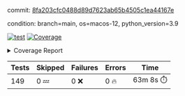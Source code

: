 commit: [8fa203cfc0488d89d7623ab65b4505c1ea44167e](https://github.com/rcmdnk/homebrew-file/tree/8fa203cfc0488d89d7623ab65b4505c1ea44167e)

condition: branch=main, os=macos-12, python_version=3.9

[![test](https://github.com/rcmdnk/homebrew-file/actions/workflows/test.yml/badge.svg)](https://github.com/rcmdnk/homebrew-file/actions/runs/4398703532)
<a href="https://github.com/rcmdnk/homebrew-file/blob/8fa203cfc0488d89d7623ab65b4505c1ea44167e/README.md"><img alt="Coverage" src="https://img.shields.io/badge/Coverage-53%25-orange.svg" /></a><details><summary>Coverage Report </summary><table><tr><th>File</th><th>Stmts</th><th>Miss</th><th>Cover</th><th>Missing</th></tr><tbody><tr><td colspan="5"><b>bin</b></td></tr><tr><td>&nbsp; &nbsp;<a href="https://github.com/rcmdnk/homebrew-file/blob/8fa203cfc0488d89d7623ab65b4505c1ea44167e/bin/brew-file">brew-file</a></td><td>1876</td><td>875</td><td>53%</td><td><a href="https://github.com/rcmdnk/homebrew-file/blob/8fa203cfc0488d89d7623ab65b4505c1ea44167e/bin/brew-file#L43-L58">43&ndash;58</a>, <a href="https://github.com/rcmdnk/homebrew-file/blob/8fa203cfc0488d89d7623ab65b4505c1ea44167e/bin/brew-file#L63-L65">63&ndash;65</a>, <a href="https://github.com/rcmdnk/homebrew-file/blob/8fa203cfc0488d89d7623ab65b4505c1ea44167e/bin/brew-file#L153">153</a>, <a href="https://github.com/rcmdnk/homebrew-file/blob/8fa203cfc0488d89d7623ab65b4505c1ea44167e/bin/brew-file#L266">266</a>, <a href="https://github.com/rcmdnk/homebrew-file/blob/8fa203cfc0488d89d7623ab65b4505c1ea44167e/bin/brew-file#L285">285</a>, <a href="https://github.com/rcmdnk/homebrew-file/blob/8fa203cfc0488d89d7623ab65b4505c1ea44167e/bin/brew-file#L300">300</a>, <a href="https://github.com/rcmdnk/homebrew-file/blob/8fa203cfc0488d89d7623ab65b4505c1ea44167e/bin/brew-file#L321">321</a>, <a href="https://github.com/rcmdnk/homebrew-file/blob/8fa203cfc0488d89d7623ab65b4505c1ea44167e/bin/brew-file#L341">341</a>, <a href="https://github.com/rcmdnk/homebrew-file/blob/8fa203cfc0488d89d7623ab65b4505c1ea44167e/bin/brew-file#L344-L347">344&ndash;347</a>, <a href="https://github.com/rcmdnk/homebrew-file/blob/8fa203cfc0488d89d7623ab65b4505c1ea44167e/bin/brew-file#L361-L366">361&ndash;366</a>, <a href="https://github.com/rcmdnk/homebrew-file/blob/8fa203cfc0488d89d7623ab65b4505c1ea44167e/bin/brew-file#L404-L409">404&ndash;409</a>, <a href="https://github.com/rcmdnk/homebrew-file/blob/8fa203cfc0488d89d7623ab65b4505c1ea44167e/bin/brew-file#L419-L430">419&ndash;430</a>, <a href="https://github.com/rcmdnk/homebrew-file/blob/8fa203cfc0488d89d7623ab65b4505c1ea44167e/bin/brew-file#L619">619</a>, <a href="https://github.com/rcmdnk/homebrew-file/blob/8fa203cfc0488d89d7623ab65b4505c1ea44167e/bin/brew-file#L621">621</a>, <a href="https://github.com/rcmdnk/homebrew-file/blob/8fa203cfc0488d89d7623ab65b4505c1ea44167e/bin/brew-file#L623">623</a>, <a href="https://github.com/rcmdnk/homebrew-file/blob/8fa203cfc0488d89d7623ab65b4505c1ea44167e/bin/brew-file#L640-L644">640&ndash;644</a>, <a href="https://github.com/rcmdnk/homebrew-file/blob/8fa203cfc0488d89d7623ab65b4505c1ea44167e/bin/brew-file#L657-L662">657&ndash;662</a>, <a href="https://github.com/rcmdnk/homebrew-file/blob/8fa203cfc0488d89d7623ab65b4505c1ea44167e/bin/brew-file#L672">672</a>, <a href="https://github.com/rcmdnk/homebrew-file/blob/8fa203cfc0488d89d7623ab65b4505c1ea44167e/bin/brew-file#L688">688</a>, <a href="https://github.com/rcmdnk/homebrew-file/blob/8fa203cfc0488d89d7623ab65b4505c1ea44167e/bin/brew-file#L692-L696">692&ndash;696</a>, <a href="https://github.com/rcmdnk/homebrew-file/blob/8fa203cfc0488d89d7623ab65b4505c1ea44167e/bin/brew-file#L714-L728">714&ndash;728</a>, <a href="https://github.com/rcmdnk/homebrew-file/blob/8fa203cfc0488d89d7623ab65b4505c1ea44167e/bin/brew-file#L821-L836">821&ndash;836</a>, <a href="https://github.com/rcmdnk/homebrew-file/blob/8fa203cfc0488d89d7623ab65b4505c1ea44167e/bin/brew-file#L860">860</a>, <a href="https://github.com/rcmdnk/homebrew-file/blob/8fa203cfc0488d89d7623ab65b4505c1ea44167e/bin/brew-file#L871-L872">871&ndash;872</a>, <a href="https://github.com/rcmdnk/homebrew-file/blob/8fa203cfc0488d89d7623ab65b4505c1ea44167e/bin/brew-file#L880">880</a>, <a href="https://github.com/rcmdnk/homebrew-file/blob/8fa203cfc0488d89d7623ab65b4505c1ea44167e/bin/brew-file#L893-L898">893&ndash;898</a>, <a href="https://github.com/rcmdnk/homebrew-file/blob/8fa203cfc0488d89d7623ab65b4505c1ea44167e/bin/brew-file#L902-L904">902&ndash;904</a>, <a href="https://github.com/rcmdnk/homebrew-file/blob/8fa203cfc0488d89d7623ab65b4505c1ea44167e/bin/brew-file#L908-L911">908&ndash;911</a>, <a href="https://github.com/rcmdnk/homebrew-file/blob/8fa203cfc0488d89d7623ab65b4505c1ea44167e/bin/brew-file#L1004-L1006">1004&ndash;1006</a>, <a href="https://github.com/rcmdnk/homebrew-file/blob/8fa203cfc0488d89d7623ab65b4505c1ea44167e/bin/brew-file#L1009">1009</a>, <a href="https://github.com/rcmdnk/homebrew-file/blob/8fa203cfc0488d89d7623ab65b4505c1ea44167e/bin/brew-file#L1015">1015</a>, <a href="https://github.com/rcmdnk/homebrew-file/blob/8fa203cfc0488d89d7623ab65b4505c1ea44167e/bin/brew-file#L1038-L1041">1038&ndash;1041</a>, <a href="https://github.com/rcmdnk/homebrew-file/blob/8fa203cfc0488d89d7623ab65b4505c1ea44167e/bin/brew-file#L1103">1103</a>, <a href="https://github.com/rcmdnk/homebrew-file/blob/8fa203cfc0488d89d7623ab65b4505c1ea44167e/bin/brew-file#L1132">1132</a>, <a href="https://github.com/rcmdnk/homebrew-file/blob/8fa203cfc0488d89d7623ab65b4505c1ea44167e/bin/brew-file#L1163">1163</a>, <a href="https://github.com/rcmdnk/homebrew-file/blob/8fa203cfc0488d89d7623ab65b4505c1ea44167e/bin/brew-file#L1166">1166</a>, <a href="https://github.com/rcmdnk/homebrew-file/blob/8fa203cfc0488d89d7623ab65b4505c1ea44167e/bin/brew-file#L1178">1178</a>, <a href="https://github.com/rcmdnk/homebrew-file/blob/8fa203cfc0488d89d7623ab65b4505c1ea44167e/bin/brew-file#L1180">1180</a>, <a href="https://github.com/rcmdnk/homebrew-file/blob/8fa203cfc0488d89d7623ab65b4505c1ea44167e/bin/brew-file#L1211">1211</a>, <a href="https://github.com/rcmdnk/homebrew-file/blob/8fa203cfc0488d89d7623ab65b4505c1ea44167e/bin/brew-file#L1216-L1219">1216&ndash;1219</a>, <a href="https://github.com/rcmdnk/homebrew-file/blob/8fa203cfc0488d89d7623ab65b4505c1ea44167e/bin/brew-file#L1221-L1224">1221&ndash;1224</a>, <a href="https://github.com/rcmdnk/homebrew-file/blob/8fa203cfc0488d89d7623ab65b4505c1ea44167e/bin/brew-file#L1253-L1263">1253&ndash;1263</a>, <a href="https://github.com/rcmdnk/homebrew-file/blob/8fa203cfc0488d89d7623ab65b4505c1ea44167e/bin/brew-file#L1266-L1269">1266&ndash;1269</a>, <a href="https://github.com/rcmdnk/homebrew-file/blob/8fa203cfc0488d89d7623ab65b4505c1ea44167e/bin/brew-file#L1272-L1278">1272&ndash;1278</a>, <a href="https://github.com/rcmdnk/homebrew-file/blob/8fa203cfc0488d89d7623ab65b4505c1ea44167e/bin/brew-file#L1284">1284</a>, <a href="https://github.com/rcmdnk/homebrew-file/blob/8fa203cfc0488d89d7623ab65b4505c1ea44167e/bin/brew-file#L1290">1290</a>, <a href="https://github.com/rcmdnk/homebrew-file/blob/8fa203cfc0488d89d7623ab65b4505c1ea44167e/bin/brew-file#L1296-L1301">1296&ndash;1301</a>, <a href="https://github.com/rcmdnk/homebrew-file/blob/8fa203cfc0488d89d7623ab65b4505c1ea44167e/bin/brew-file#L1312-L1334">1312&ndash;1334</a>, <a href="https://github.com/rcmdnk/homebrew-file/blob/8fa203cfc0488d89d7623ab65b4505c1ea44167e/bin/brew-file#L1362">1362</a>, <a href="https://github.com/rcmdnk/homebrew-file/blob/8fa203cfc0488d89d7623ab65b4505c1ea44167e/bin/brew-file#L1378-L1385">1378&ndash;1385</a>, <a href="https://github.com/rcmdnk/homebrew-file/blob/8fa203cfc0488d89d7623ab65b4505c1ea44167e/bin/brew-file#L1390-L1409">1390&ndash;1409</a>, <a href="https://github.com/rcmdnk/homebrew-file/blob/8fa203cfc0488d89d7623ab65b4505c1ea44167e/bin/brew-file#L1414-L1418">1414&ndash;1418</a>, <a href="https://github.com/rcmdnk/homebrew-file/blob/8fa203cfc0488d89d7623ab65b4505c1ea44167e/bin/brew-file#L1432-L1479">1432&ndash;1479</a>, <a href="https://github.com/rcmdnk/homebrew-file/blob/8fa203cfc0488d89d7623ab65b4505c1ea44167e/bin/brew-file#L1482-L1513">1482&ndash;1513</a>, <a href="https://github.com/rcmdnk/homebrew-file/blob/8fa203cfc0488d89d7623ab65b4505c1ea44167e/bin/brew-file#L1518-L1550">1518&ndash;1550</a>, <a href="https://github.com/rcmdnk/homebrew-file/blob/8fa203cfc0488d89d7623ab65b4505c1ea44167e/bin/brew-file#L1555-L1637">1555&ndash;1637</a>, <a href="https://github.com/rcmdnk/homebrew-file/blob/8fa203cfc0488d89d7623ab65b4505c1ea44167e/bin/brew-file#L1640-L1648">1640&ndash;1648</a>, <a href="https://github.com/rcmdnk/homebrew-file/blob/8fa203cfc0488d89d7623ab65b4505c1ea44167e/bin/brew-file#L1661">1661</a>, <a href="https://github.com/rcmdnk/homebrew-file/blob/8fa203cfc0488d89d7623ab65b4505c1ea44167e/bin/brew-file#L1666">1666</a>, <a href="https://github.com/rcmdnk/homebrew-file/blob/8fa203cfc0488d89d7623ab65b4505c1ea44167e/bin/brew-file#L1671-L1710">1671&ndash;1710</a>, <a href="https://github.com/rcmdnk/homebrew-file/blob/8fa203cfc0488d89d7623ab65b4505c1ea44167e/bin/brew-file#L1714-L1824">1714&ndash;1824</a>, <a href="https://github.com/rcmdnk/homebrew-file/blob/8fa203cfc0488d89d7623ab65b4505c1ea44167e/bin/brew-file#L1834-L1846">1834&ndash;1846</a>, <a href="https://github.com/rcmdnk/homebrew-file/blob/8fa203cfc0488d89d7623ab65b4505c1ea44167e/bin/brew-file#L1850">1850</a>, <a href="https://github.com/rcmdnk/homebrew-file/blob/8fa203cfc0488d89d7623ab65b4505c1ea44167e/bin/brew-file#L1857-L1937">1857&ndash;1937</a>, <a href="https://github.com/rcmdnk/homebrew-file/blob/8fa203cfc0488d89d7623ab65b4505c1ea44167e/bin/brew-file#L1944-L1985">1944&ndash;1985</a>, <a href="https://github.com/rcmdnk/homebrew-file/blob/8fa203cfc0488d89d7623ab65b4505c1ea44167e/bin/brew-file#L1988-L1995">1988&ndash;1995</a>, <a href="https://github.com/rcmdnk/homebrew-file/blob/8fa203cfc0488d89d7623ab65b4505c1ea44167e/bin/brew-file#L1999-L2000">1999&ndash;2000</a>, <a href="https://github.com/rcmdnk/homebrew-file/blob/8fa203cfc0488d89d7623ab65b4505c1ea44167e/bin/brew-file#L2005-L2049">2005&ndash;2049</a>, <a href="https://github.com/rcmdnk/homebrew-file/blob/8fa203cfc0488d89d7623ab65b4505c1ea44167e/bin/brew-file#L2055-L2091">2055&ndash;2091</a>, <a href="https://github.com/rcmdnk/homebrew-file/blob/8fa203cfc0488d89d7623ab65b4505c1ea44167e/bin/brew-file#L2094-L2100">2094&ndash;2100</a>, <a href="https://github.com/rcmdnk/homebrew-file/blob/8fa203cfc0488d89d7623ab65b4505c1ea44167e/bin/brew-file#L2104-L2112">2104&ndash;2112</a>, <a href="https://github.com/rcmdnk/homebrew-file/blob/8fa203cfc0488d89d7623ab65b4505c1ea44167e/bin/brew-file#L2132-L2134">2132&ndash;2134</a>, <a href="https://github.com/rcmdnk/homebrew-file/blob/8fa203cfc0488d89d7623ab65b4505c1ea44167e/bin/brew-file#L2138">2138</a>, <a href="https://github.com/rcmdnk/homebrew-file/blob/8fa203cfc0488d89d7623ab65b4505c1ea44167e/bin/brew-file#L2142-L2150">2142&ndash;2150</a>, <a href="https://github.com/rcmdnk/homebrew-file/blob/8fa203cfc0488d89d7623ab65b4505c1ea44167e/bin/brew-file#L2160-L2329">2160&ndash;2329</a>, <a href="https://github.com/rcmdnk/homebrew-file/blob/8fa203cfc0488d89d7623ab65b4505c1ea44167e/bin/brew-file#L2335-L2487">2335&ndash;2487</a>, <a href="https://github.com/rcmdnk/homebrew-file/blob/8fa203cfc0488d89d7623ab65b4505c1ea44167e/bin/brew-file#L2515">2515</a>, <a href="https://github.com/rcmdnk/homebrew-file/blob/8fa203cfc0488d89d7623ab65b4505c1ea44167e/bin/brew-file#L2540">2540</a>, <a href="https://github.com/rcmdnk/homebrew-file/blob/8fa203cfc0488d89d7623ab65b4505c1ea44167e/bin/brew-file#L2621">2621</a>, <a href="https://github.com/rcmdnk/homebrew-file/blob/8fa203cfc0488d89d7623ab65b4505c1ea44167e/bin/brew-file#L2626-L2637">2626&ndash;2637</a>, <a href="https://github.com/rcmdnk/homebrew-file/blob/8fa203cfc0488d89d7623ab65b4505c1ea44167e/bin/brew-file#L2666-L2673">2666&ndash;2673</a>, <a href="https://github.com/rcmdnk/homebrew-file/blob/8fa203cfc0488d89d7623ab65b4505c1ea44167e/bin/brew-file#L2698">2698</a>, <a href="https://github.com/rcmdnk/homebrew-file/blob/8fa203cfc0488d89d7623ab65b4505c1ea44167e/bin/brew-file#L2710">2710</a>, <a href="https://github.com/rcmdnk/homebrew-file/blob/8fa203cfc0488d89d7623ab65b4505c1ea44167e/bin/brew-file#L2726">2726</a>, <a href="https://github.com/rcmdnk/homebrew-file/blob/8fa203cfc0488d89d7623ab65b4505c1ea44167e/bin/brew-file#L2740-L2744">2740&ndash;2744</a>, <a href="https://github.com/rcmdnk/homebrew-file/blob/8fa203cfc0488d89d7623ab65b4505c1ea44167e/bin/brew-file#L2748-L2751">2748&ndash;2751</a>, <a href="https://github.com/rcmdnk/homebrew-file/blob/8fa203cfc0488d89d7623ab65b4505c1ea44167e/bin/brew-file#L2754-L2757">2754&ndash;2757</a>, <a href="https://github.com/rcmdnk/homebrew-file/blob/8fa203cfc0488d89d7623ab65b4505c1ea44167e/bin/brew-file#L2760-L2768">2760&ndash;2768</a>, <a href="https://github.com/rcmdnk/homebrew-file/blob/8fa203cfc0488d89d7623ab65b4505c1ea44167e/bin/brew-file#L2797-L2804">2797&ndash;2804</a>, <a href="https://github.com/rcmdnk/homebrew-file/blob/8fa203cfc0488d89d7623ab65b4505c1ea44167e/bin/brew-file#L2815-L2822">2815&ndash;2822</a>, <a href="https://github.com/rcmdnk/homebrew-file/blob/8fa203cfc0488d89d7623ab65b4505c1ea44167e/bin/brew-file#L2903-L2905">2903&ndash;2905</a>, <a href="https://github.com/rcmdnk/homebrew-file/blob/8fa203cfc0488d89d7623ab65b4505c1ea44167e/bin/brew-file#L2926">2926</a>, <a href="https://github.com/rcmdnk/homebrew-file/blob/8fa203cfc0488d89d7623ab65b4505c1ea44167e/bin/brew-file#L2932">2932</a>, <a href="https://github.com/rcmdnk/homebrew-file/blob/8fa203cfc0488d89d7623ab65b4505c1ea44167e/bin/brew-file#L2943-L3552">2943&ndash;3552</a>, <a href="https://github.com/rcmdnk/homebrew-file/blob/8fa203cfc0488d89d7623ab65b4505c1ea44167e/bin/brew-file#L3556">3556</a></td></tr><tr><td><b>TOTAL</b></td><td><b>1876</b></td><td><b>875</b></td><td><b>53%</b></td><td>&nbsp;</td></tr></tbody></table></details>

| Tests | Skipped | Failures | Errors | Time |
| ----- | ------- | -------- | -------- | ------------------ |
| 149 | 0 :zzz: | 0 :x: | 0 :fire: | 63m 8s :stopwatch: |

